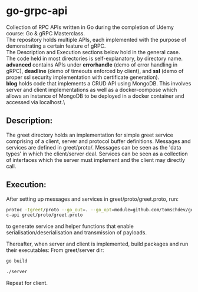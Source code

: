 # go-grpc-api
Collection of RPC APIs written in Go during the completion of Udemy course: Go & gRPC Masterclass. \
The repository holds multiple APIs, each implemented with the purpose of demonstrating a certain feature of gRPC. \
The Description and Execution sections below hold in the general case. \
The code held in most directories is self-explanatory, by directory name. \
**advanced** contains APIs under **errorhandle** (demo of error handling in gRPC), **deadline** (demo of timeouts enforced by client), and **ssl** (demo of proper ssl security implementation with certificate generation).\
**blog** holds code that implements a CRUD API using MongoDB. This involves server and client implementations as well as a docker-compose which allows an instance of MongoDB to be deployed in a docker container and accessed via localhost.\

## Description:
The greet directory holds an implementation for simple greet service comprising of a client, server and protocol buffer definitions. Messages and services are defined in greet/proto/. Messages can be seen as the 'data types' in which the client/server deal. Services can be seen as a collection of interfaces which the server must implement and the client may directly call.

## Execution:
After setting up messages and services in greet/proto/greet.proto, run:
```bash
protoc -Igreet/proto --go_out=. --go_opt=module=github.com/tomschdev/go-grpc-api --go-grpc_out=. --go-grpc_opt=module=github.com/tomschdev/go-grp
c-api greet/proto/greet.proto
```
to generate service and helper functions that enable serialisation/deserialisation and transmission of payloads.

Thereafter, when server and client is implemented, build packages and run their executables:
From greet/server dir:
```bash
go build
```

```bash
./server
```

Repeat for client.



